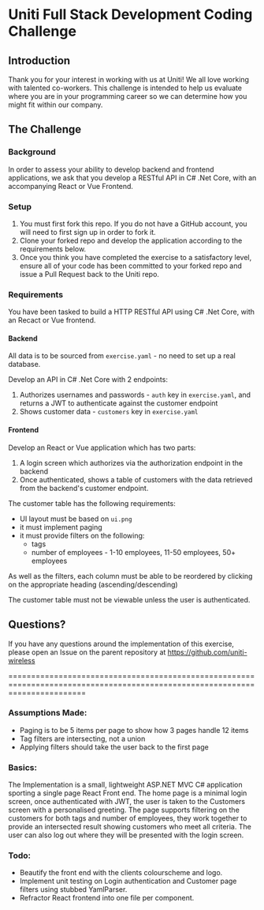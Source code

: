 # Uniti Full Stack Development Coding Challenge

## Introduction

Thank you for your interest in working with us at Uniti!
We all love working with talented co-workers. This challenge is intended to help us evaluate where you are in your programming career so we can determine how you might fit within our company.

## The Challenge

### Background

In order to assess your ability to develop backend and frontend applications, we ask that you develop a RESTful API in C# .Net Core, with an accompanying React or Vue Frontend.

### Setup

1. You must first fork this repo. If you do not have a GitHub account, you will need to first sign up in order to fork it.
2. Clone your forked repo and develop the application according to the requirements below.
3. Once you think you have completed the exercise to a satisfactory level, ensure all of your code has been committed to your forked repo and issue a Pull Request back to the Uniti repo.

### Requirements

You have been tasked to build a HTTP RESTful API using C# .Net Core, with an Recact or Vue frontend.

#### Backend

All data is to be sourced from `exercise.yaml` - no need to set up a real database.

Develop an API in C# .Net Core with 2 endpoints:
1. Authorizes usernames and passwords - `auth` key in `exercise.yaml`, and returns a JWT to authenticate against the customer endpoint
2. Shows customer data - `customers` key in `exercise.yaml`

#### Frontend

Develop an React or Vue application which has two parts:
1. A login screen which authorizes via the authorization endpoint in the backend
2. Once authenticated, shows a table of customers with the data retrieved from the backend's customer endpoint.

The customer table has the following requirements:
- UI layout must be based on `ui.png`
- it must implement paging
- it must provide filters on the following:
  - tags
  - number of employees - 1-10 employees, 11-50 employees, 50+ employees

As well as the filters, each column must be able to be reordered by clicking on the appropriate heading (ascending/descending)

The customer table must not be viewable unless the user is authenticated.

## Questions?

If you have any questions around the implementation of this exercise, please open an Issue on the parent repository at https://github.com/uniti-wireless

=============================================================================================================================

### Assumptions Made:
- Paging is to be 5 items per page to show how 3 pages handle 12 items
- Tag filters are intersecting, not a union
- Applying filters should take the user back to the first page
  
### Basics:
The Implementation is a small, lightweight ASP.NET MVC C# application sporting a single page React Front end.
The home page is a minimal login screen, once authenticated with JWT, the user is taken to the Customers screen with a personalised greeting. The page supports filtering on the customers for both tags and number of employees, they work together to provide an intersected result showing customers who meet all criteria.
The user can also log out where they will be presented with the login screen.
  
### Todo:
- Beautify the front end with the clients colourscheme and logo.
- Implement unit testing on Login authentication and Customer page filters using stubbed YamlParser.
- Refractor React frontend into one file per component.
